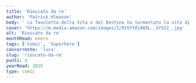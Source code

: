 ```yaml
---
title: 'Rioscato da re'
author: 'Patrick Hleason'
body: ' La Tavoletta della Vita e del Destino ha tormentato la vita di Spider-Man a lungo. Ora il sindaco Wilson Fisk se ne vuole impossessare, e per farlo sarà ben contento di uccidere Boomerang! Spidey dovrà fare di tutto, aiutato anche da un costume nuovo di zecca, per proteggere il suo coinquilino e nuovo compagno di super avventure.'
cover: 'https://m.media-amazon.com/images/I/91SYt0j8Q5L._SY522_.jpg'
alt: 'Rioscato da re'
monthRead: enero
tags: ['Comic', 'Superhero']
concorrente: 'luca'
slug: 'rioscato-da-re'
punti: 4
yearRead: 2025
type: comic
---
```

